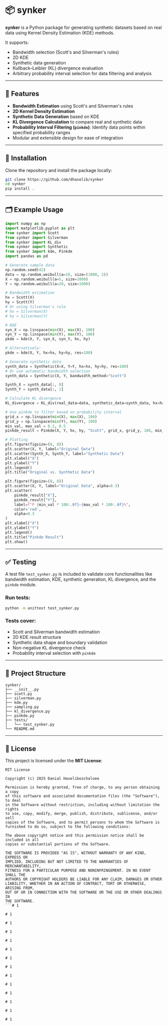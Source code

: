 # 📦 synker

**synker** is a Python package for generating synthetic datasets based on real data using Kernel Density Estimation (KDE) methods.

It supports:
- Bandwidth selection (Scott's and Silverman's rules)
- 2D KDE
- Synthetic data generation
- Kullback–Leibler (KL) divergence evaluation
- Arbitrary probability interval selection for data filtering and analysis

---

## 🚀 Features

- **Bandwidth Estimation** using Scott's and Silverman's rules  
- **2D Kernel Density Estimation**
- **Synthetic Data Generation** based on KDE
- **KL Divergence Calculation** to compare real and synthetic data
- **Probability Interval Filtering (`pinkde`)**: Identify data points within specified probability ranges
- Modular and extensible design for ease of integration

---

## 🧠 Installation

Clone the repository and install the package locally:

```bash
git clone https://github.com/dhaselib/synker
cd synker
pip install .
```

---

## 🗂 Example Usage

```python
import numpy as np
import matplotlib.pyplot as plt
from synker import Scott
from synker import Silverman
from synker import KL_div
from synker import Synthetic
from synker import kde, Pinkde
import pandas as pd

# Generate sample data
np.random.seed(42)
data = np.random.weibull(a=10, size=(1000, 2))
X = np.random.weibull(a=5, size=1000)
Y = np.random.weibull(a=20, size=1000)

# Bandwidth estimation
hx = Scott(X)
hy = Scott(Y)
# Or using Silverman's rule
# hx = Silverman(X)
# hy = Silverman(Y)

# KDE
syn_X = np.linspace(min(X), max(X), 100)
syn_Y = np.linspace(min(Y), max(Y), 100)
pkde = kde(X, Y, syn_X, syn_Y, hx, hy)

# Alternatively:
pkde = kde(X, Y, hx=hx, hy=hy, res=100)

# Generate synthetic data
synth_data = Synthetic(X=X, Y=Y, hx=hx, hy=hy, res=100)
# Or use automatic bandwidth selection
synth_data = Synthetic(X, Y, bandwidth_method="Scott")

Synth_X = synth_data[:, 0]
Synth_Y = synth_data[:, 1]

# Calculate KL divergence
KL_divergence = KL_div(real_data=data, synthetic_data=synth_data, hx=hx, hy=hy)

# Use pinkde to filter based on probability interval
grid_x = np.linspace(min(X), max(X), 100)
grid_y = np.linspace(min(Y), max(Y), 100)
min_val, max_val = 0.2, 0.5
pinkde_result = Pinkde(X, Y, hx, hy, "Scott", grid_x, grid_y, 100, min_val, max_val)

# Plotting
plt.figure(figsize=(8, 8))
plt.scatter(X, Y, label="Original Data")
plt.scatter(Synth_X, Synth_Y, label="Synthetic Data")
plt.xlabel("X")
plt.ylabel("Y")
plt.legend()
plt.title("Original vs. Synthetic Data")

plt.figure(figsize=(8, 8))
plt.scatter(X, Y, label="Original Data", alpha=0.3)
plt.scatter(
    pinkde_result["X"],
    pinkde_result["Y"],
    label=f"P {min_val * 100:.0f}–{max_val * 100:.0f}%",
    color='red',
    alpha=0.3
)
plt.xlabel("X")
plt.ylabel("Y")
plt.legend()
plt.title("Pinkde Result")
plt.show()
```

---

## ✅ Testing

A test file `test_synker.py` is included to validate core functionalities like bandwidth estimation, KDE, synthetic generation, KL divergence, and the `pinkde` module.

### Run tests:
```bash
python -m unittest test_synker.py
```

### Tests cover:
- Scott and Silverman bandwidth estimation  
- 2D KDE result structure  
- Synthetic data shape and boundary validation  
- Non-negative KL divergence check  
- Probability interval selection with `pinkde`  

---

## 📁 Project Structure

```
synker/
├── __init__.py
├── scott.py
├── silverman.py
├── kde.py
├── sampling.py
├── kl_divergence.py
├── pinkde.py
├── tests/
│   └── test_synker.py
└── README.md
```

---

## 📜 License

This project is licensed under the **MIT License**:

```
MIT License

Copyright (c) 2025 Danial Haselibozchaloee

Permission is hereby granted, free of charge, to any person obtaining a copy
of this software and associated documentation files (the "Software"), to deal
in the Software without restriction, including without limitation the rights
to use, copy, modify, merge, publish, distribute, sublicense, and/or sell
copies of the Software, and to permit persons to whom the Software is
furnished to do so, subject to the following conditions:

The above copyright notice and this permission notice shall be included in all
copies or substantial portions of the Software.

THE SOFTWARE IS PROVIDED "AS IS", WITHOUT WARRANTY OF ANY KIND, EXPRESS OR
IMPLIED, INCLUDING BUT NOT LIMITED TO THE WARRANTIES OF MERCHANTABILITY,
FITNESS FOR A PARTICULAR PURPOSE AND NONINFRINGEMENT. IN NO EVENT SHALL THE
AUTHORS OR COPYRIGHT HOLDERS BE LIABLE FOR ANY CLAIM, DAMAGES OR OTHER
LIABILITY, WHETHER IN AN ACTION OF CONTRACT, TORT OR OTHERWISE, ARISING FROM,
OUT OF OR IN CONNECTION WITH THE SOFTWARE OR THE USE OR OTHER DEALINGS IN
THE SOFTWARE.
```#   1 
 
 #   1 
 
 #   1 
 
 #   1 
 
 #   1  
 #   1  
 #   1  
 #   1  
 #   1  
 #   1  
 #   1  
 #   1  
 #   1  
 #   1  
 